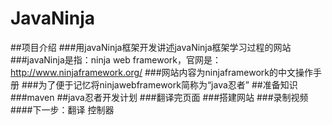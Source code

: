 # JavaNinja
##项目介绍
###用javaNinja框架开发讲述javaNinja框架学习过程的网站
###javaNinja是指：ninja web framework，官网是：http://www.ninjaframework.org/
###网站内容为ninjaframework的中文操作手册
###为了便于记忆将ninjawebframework简称为“java忍者”
##准备知识
###maven
##java忍者开发计划
###翻译完页面
###搭建网站
###录制视频
####下一步：翻译 控制器
